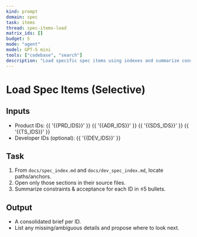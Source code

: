 ```yaml
---
kind: prompt
domain: spec
task: items
thread: spec-items-load
matrix_ids: []
budget: S
mode: "agent"
model: GPT-5 mini
tools: ["codebase", "search"]
description: "Load specific spec items using indexes and summarize constraints."
---
```


# Load Spec Items (Selective)

## Inputs

- Product IDs: {{ '{{PRD_IDS}}' }} {{ '{{ADR_IDS}}' }} {{ '{{SDS_IDS}}' }} {{ '{{TS_IDS}}' }}
- Developer IDs (optional): {{ '{{DEV_IDS}}' }}

## Task

1. From `docs/spec_index.md` and `docs/dev_spec_index.md`, locate paths/anchors.
2. Open only those sections in their source files.
3. Summarize constraints & acceptance for each ID in ≤5 bullets.

## Output

- A consolidated brief per ID.
- List any missing/ambiguous details and propose where to look next.
